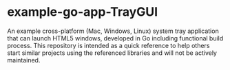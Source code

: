 # example-go-app-TrayGUI
An example cross-platform (Mac, Windows, Linux) system tray application that can launch HTML5 windows, developed in Go including functional build process. This repository is intended as a quick reference to help others start similar projects using the referenced libraries and will not be actively maintained.